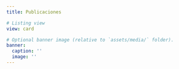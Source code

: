```yaml
---
title: Publicaciones

# Listing view
view: card

# Optional banner image (relative to `assets/media/` folder).
banner:
  caption: ''
  image: ''
---
```

